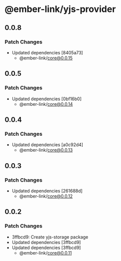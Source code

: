 # @ember-link/yjs-provider

## 0.0.8

### Patch Changes

- Updated dependencies [8405a73]
  - @ember-link/core@0.0.15

## 0.0.5

### Patch Changes

- Updated dependencies [0bf16b0]
  - @ember-link/core@0.0.14

## 0.0.4

### Patch Changes

- Updated dependencies [a0c92d4]
  - @ember-link/core@0.0.13

## 0.0.3

### Patch Changes

- Updated dependencies [261688d]
  - @ember-link/core@0.0.12

## 0.0.2

### Patch Changes

- 3ffbcd9: Create yjs-storage package
- Updated dependencies [3ffbcd9]
- Updated dependencies [3ffbcd9]
  - @ember-link/core@0.0.11
